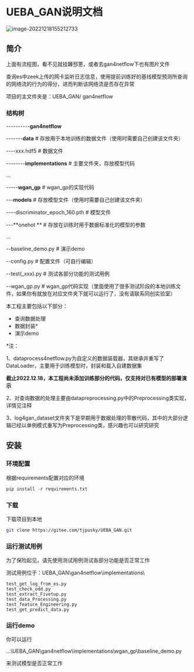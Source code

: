 # UEBA_GAN说明文档

![image-20221218155212733](https://cdn.jsdelivr.net/gh/DAYceng/drawingBed/blogImg/image-20221218155212733.png)

## 简介
上面有流程图，看不见就挂韡邳蒽，或者去gan4netflow下也有图片文件

查询es中zeek上传的网卡监听日志信息，使用提前训练好的基线模型预测所查询的网络流的行为的得分，进而判断该网络流是否存在异常

项目的主文件夹是：UEBA_GAN/ gan4netflow

### 结构树

----------**gan4netflow** 

-------**data**  # 存放用于本地训练的数据文件（使用时需要自己创建该文件夹）

 ----xxx.hdf5   # 数据文件

--------**implementations**   # 主要文件夹，存放模型代码

...

-----**wgan_gp**  # wgan_gp的实现代码

---**models**  # 存放模型文件（使用时需要自己创建该文件夹）

 ----discriminator_epoch_160.pth   # 模型文件

---**onehot ** # 存放在训练时用于数据标准化的模型的参数

...

 --baseline_demo.py  # 演示demo

 --config.py   # 配置文件（可自行编辑）

 --test(_xxx).py   #  测试各部分功能的测试用例

 --wgan_gp.py  #  wgan_gp代码实现（里面使用了很多测试阶段的本地训练文件，如果你有就放在对应文件夹下就可以运行了，没有请联系同创实验室）



本工程主要包括以下部分：

* 查询数据处理
* 数据封装*
* 演示demo

*注：

1、dataprocess4netflow.py为自定义的数据装载器，其继承并重写了DataLoader，主要用于训练模型时，封装和载入自建数据集

​	**截止2022.12.18，本工程尚未添加训练部分的代码，仅支持对已有模型的部署演示**

2、对查询数据的处理主要由datapreprocessing.py中的Preprocessing类实现，详情见注释

3、log4gan_dataset文件夹下是早期用于数据处理的零散代码，其中的大部分逻辑已经以单例模式重写为Preprocessing类，感兴趣也可以研究研究

## 安装

### 环境配置

根据requirements配置对应的环境

```python
pip install -r requirements.txt
```

### 下载

下载项目到本地

```bash
git clone https://gitee.com/tjpusky/UEBA_GAN.git
```

### 运行测试用例

为了保险起见，请先使用测试用例测试各部分功能是否正常工作

测试用例位于：UEBA_GAN\gan4netflow\implementations\

```
test_get_log_from_es.py
test_check_odd.py
test_extract_Fivetup.py
test_data_Processing.py
test_feature_Engineering.py
test_get_predict_data.py
```

### 运行demo

你可以运行

...\UEBA_GAN\gan4netflow\implementations\wgan_gp\baseline_demo.py

来测试模型是否正常工作